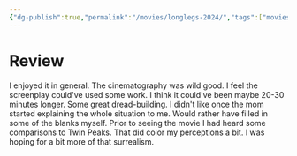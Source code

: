 ```yaml
---
{"dg-publish":true,"permalink":"/movies/longlegs-2024/","tags":["movies"],"created":"2024-07-14","updated":"2024-07-14"}
---
```



# Review

I enjoyed it in general. The cinematography was wild good. I feel the screenplay could've used some work. I think it could've been maybe 20-30 minutes longer. Some great dread-building. I didn't like once the mom started explaining the whole situation to me. Would rather have filled in some of the blanks myself. Prior to seeing the movie I had heard some comparisons to Twin Peaks. That did color my perceptions a bit. I was hoping for a bit more of that surrealism.
